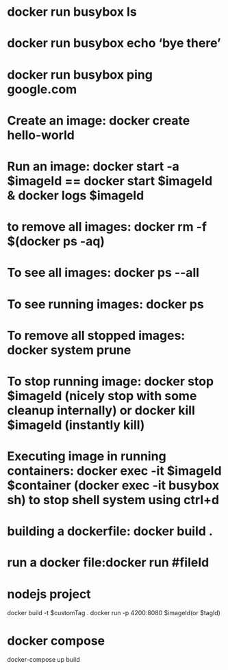 # docker run busybox ls
# docker run busybox echo ‘bye there’
# docker run busybox ping google.com

# Create an image: docker create hello-world
# Run an image: docker start -a $imageId == docker start $imageId & docker logs $imageId
# to remove all images: docker rm -f $(docker ps -aq)
# To see all images: docker ps --all 
# To see running images: docker ps
# To remove all stopped images: docker system prune
# To stop running image: docker stop $imageId (nicely stop with some cleanup internally) or docker kill $imageId (instantly kill)
# Executing image in running containers: docker exec -it $imageId $container (docker exec -it busybox sh) to stop shell system using ctrl+d
# building a dockerfile: docker build . 
# run a docker file:docker run #fileId

# nodejs project
docker build -t $customTag .
docker run -p 4200:8080 $imageId(or $tagId)

# docker compose
docker-compose up build 

